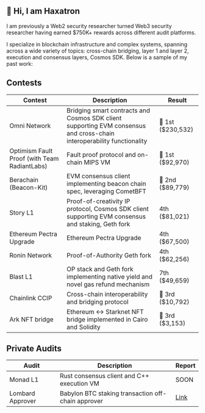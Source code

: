 ## 👋 Hi, I am Haxatron

I am previously a Web2 security researcher turned Web3 security researcher having earned $750K+ rewards across different audit platforms. 

I specialize in blockchain infrastructure and complex systems, spanning across a wide variety of topics: cross-chain bridging, layer 1 and layer 2, execution and consensus layers, Cosmos SDK. Below is a sample of my past work:

## Contests
| Contest | Description | Result | 
| ------------- | ------------- | ------------- | 
| Omni Network | Bridging smart contracts and Cosmos SDK client supporting EVM consensus and cross-chain interoperability functionality | 🥇 1st ($230,532) |
| Optimism Fault Proof (with Team RadiantLabs) | Fault proof protocol and on-chain MIPS VM | 🥇 1st ($92,970) |
| Berachain (Beacon-Kit) | EVM consensus client implementing beacon chain spec, leveraging CometBFT | 🥈 2nd ($89,779) | 
| Story L1 | Proof-of-creativity IP protocol, Cosmos SDK client supporting EVM consensus and staking, Geth fork | 4th ($81,021) |
| Ethereum Pectra Upgrade | Ethereum Pectra Upgrade | 4th ($67,500) |
| Ronin Network | Proof-of-Authority Geth fork | 4th ($62,256) |
| Blast L1 | OP stack and Geth fork implementing native yield and novel gas refund mechanism | 7th ($49,659) |
| Chainlink CCIP | Cross-chain interoperability and bridging protocol | 🥉 3rd ($10,792) |
| Ark NFT bridge | Ethereum <-> Starknet NFT bridge implemented in Cairo and Solidity | 🥉 3rd ($3,153) |


## Private Audits
| Audit | Description | Report |
| ------------- | ------------- | ------------- |
| Monad L1 | Rust consensus client and C++ execution VM | SOON |
| Lombard Approver | Babylon BTC staking transaction off-chain approver | [Link](https://github.com/Haxatron/Haxatron/blob/main/reports/cantina_lombard_december2024.pdf) |
